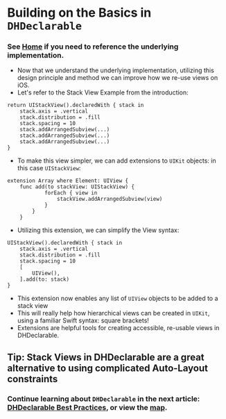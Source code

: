 # Building on the Basics in `DHDeclarable`
### See [Home](index.md) if you need to reference the underlying implementation.

* Now that we understand the underlying implementation, utilizing this design principle and method we can improve how we re-use views on iOS.
* Let's refer to the Stack View Example from the introduction:
```
return UIStackView().declaredWith {​​​​​​​​​​​​​​​​​​​​​​​​​ stack in
    stack.axis = .vertical
    stack.distribution = .fill
    stack.spacing = 10
    stack.addArrangedSubview(...)
    stack.addArrangedSubview(...)
    stack.addArrangedSubview(...)
}
```

* To make this view simpler, we can add extensions to `UIKit` objects: in this case `UIStackView`:
```
extension Array where Element: UIView {​​​​​​​​​​​​​​​​​​​​​​​​​​​​​​​​​​​​​​​​​​​​​​​​​​​​​​​​​​​​​​​​​​​​
    func add(to stackView: UIStackView) {​​​​​​​​​​​​​​​​​​​​​​​​​​​​​​​​​​​​​​​​​​​​​​​​​​​​​​​​​​​​​​​​​​​​
            forEach {​​​​​​​​​​​​​​​​​​​​​​​​​​​​​​​​​​​​​​​​​​​​​​​​​​​​​​​​​​​​​​​​​​​​ view in
                stackView.addArrangedSubview(view)
            }​​​​​​​​​​​​​​​​​​​​​​​​​​​​​​​​​​​​​​​​​​​​​​​​​​​​​​​​​​​​​​​​​​​​
        }​​​​​​​​​​​​​​​​​​​​​​​​​​​​​​​​​​​​​​​​​​​​​​​​​​​​​​​​​​​​​​​​​​​​
    }​​​​​​​​​​​​​​​​​​​​​​​​​​​​​​​​​​​​​​​​​​​​​​​​​​​​​​​​​​​​​​​​​​
```

* Utilizing this extension, we can simplify the View syntax:
```
UIStackView().declaredWith {​​​​​​​​​​​​​​​​​​​​​​​​​​​​​​​​​​​​​​​​​​​​​​​​​​​​​​​​​​​​​​​​​​​​​​​​​​​​​​​​​​​​​ stack in
    stack.axis = .vertical
    stack.distribution = .fill
    stack.spacing = 10
    [
        UIView(),
    ].add(to: stack)
}​​​​​​​​​​​​​​​​​​​​​​​​​​​​​​​​​​​​​​​​​​​​​​​​​​​​​​​​​​​​​​​​​​​​​​​​​​​​​​​​​​​​​
```
* This extension now enables any list of `UIView` objects to be added to a stack view
* This will really help how hierarchical views can be created in `UIKit`, using a familiar Swift syntax: square brackets!
* Extensions are helpful tools for creating accessible, re-usable views in DHDeclarable.

## Tip: Stack Views in DHDeclarable are a great alternative to using complicated Auto-Layout constraints

### Continue learning about `DHDeclarable` in the next article: [DHDeclarable Best Practices](DHDeclarable-Best-Practices.md), or view the [map](map.md).
